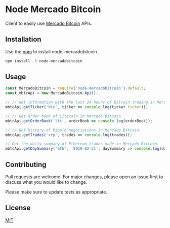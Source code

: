 # Node Mercado Bitcoin

Client to easily use [Mercado Bitcoin](https://www.mercadobitcoin.com.br/) APIs.

## Installation

Use the [npm](https://www.npmjs.com/) to install node-mercadobitcoin.

```bash
npm install -S node-mercadobitcoin
```

## Usage
```javascript
const MercadoBitcoin = require('node-mercadobitcoin').default;
const mbtcApi = new MercadoBitcoin.Api();

// // Get information with the last 24 hours of Bitcoin trading in Mercado Bitcoin.
mbtcApi.getTicker('btc', ticker => console.log(ticker.ticker));

// // Get order book of Litecoin in Mercado Bitcoin.
mbtcApi.getOrderBook('ltc', orderBook => console.log(orderBook));

// // Get history of Ripple negotiations in Mercado Bitcoin.
mbtcApi.getTrades('xrp', trades => console.log(trades));

// Get the daily summary of Ethereum trades made in Mercado Bitcoin.
mbtcApi.getDaySummary('eth', '2019-02-21', daySummary => console.log(daySummary));
```
## Contributing

Pull requests are welcome. For major changes, please open an issue first to discuss what you would like to change.

Please make sure to update tests as appropriate.

## License

[MIT](https://choosealicense.com/licenses/mit/)